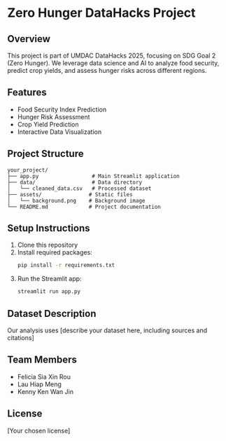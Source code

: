 # Zero Hunger DataHacks Project

## Overview
This project is part of UMDAC DataHacks 2025, focusing on SDG Goal 2 (Zero Hunger). We leverage data science and AI to analyze food security, predict crop yields, and assess hunger risks across different regions.

## Features
- Food Security Index Prediction
- Hunger Risk Assessment
- Crop Yield Prediction
- Interactive Data Visualization

## Project Structure
```
your_project/
├── app.py                 # Main Streamlit application
├── data/                  # Data directory
│   └── cleaned_data.csv   # Processed dataset
├── assets/               # Static files
│   └── background.png    # Background image
└── README.md             # Project documentation
```

## Setup Instructions
1. Clone this repository
2. Install required packages:
   ```bash
   pip install -r requirements.txt
   ```
3. Run the Streamlit app:
   ```bash
   streamlit run app.py
   ```

## Dataset Description
Our analysis uses [describe your dataset here, including sources and citations]

## Team Members
- Felicia Sia Xin Rou
- Lau Hiap Meng
- Kenny Ken Wan Jin

## License
[Your chosen license] 